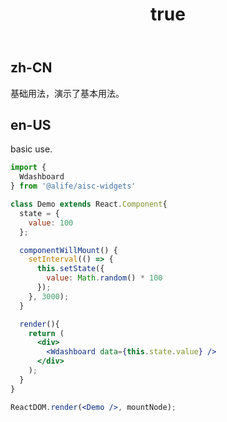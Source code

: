 ﻿---
order: 0
title:
  zh-CN: 基本
  en-US: Basic
---

## zh-CN

基础用法，演示了基本用法。

## en-US

basic use.


````jsx
import {
  Wdashboard
} from '@alife/aisc-widgets'

class Demo extends React.Component{
  state = {
    value: 100
  };

  componentWillMount() {
    setInterval(() => {
      this.setState({
        value: Math.random() * 100
      });
    }, 3000);
  }

  render(){
    return (
      <div>
        <Wdashboard data={this.state.value} />
      </div>
    );
  }
}

ReactDOM.render(<Demo />, mountNode);
````
